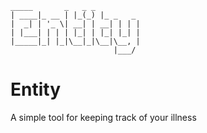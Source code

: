 ```
_____       _   _ _
| ____|_ __ | |_(_) |_ _   _
|  _| | '_ \| __| | __| | | |
| |___| | | | |_| | |_| |_| |
|_____|_| |_|\__|_|\__|\__, |
                       |___/
```
                       
# Entity

A simple tool for keeping track of your illness 
